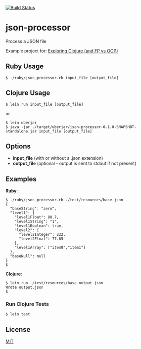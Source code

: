 [![Build Status](https://travis-ci.org/rnadler/json-processor.svg?branch=master)](https://travis-ci.org/rnadler/json-processor)
# json-processor

Process a JSON file

Example project for: [Exploring Clojure (and FP vs OOP)](https://bobonmedicaldevicesoftware.com/blog/2019/01/27/exploring-clojure-and-fp-vs-oop/)

## Ruby Usage

    $ ./ruby/json_processor.rb input_file [output_file]

## Clojure Usage

    $ lein run input_file [output_file]
    
or

    $ lein uberjar
    $ java -jar ./target/uberjar/json-processor-0.1.0-SNAPSHOT-standalone.jar input_file [output_file]

## Options

- **input_file** (with or without a .json extension)
- **output_file** (optional - output is sent to stdout if not present)

## Examples

**Ruby**:

    $ ./ruby/json_processor.rb ./test/resources/base.json
    {
      "baseString": "zero",
      "level1": {
        "level1Float": 88.7,
        "level1String": "1",
        "level1Boolean": true,
        "level2": {
          "level2Integer": 222,
          "level2Float": 77.65
        },
        "level1Array": ["item0","item1"]
      },
      "baseNull": null
    }
    $
    
**Clojure**: 

    $ lein run ./test/resources/base output.json
    Wrote output.json
    $


### Run Clojure Tests

    $ lein test

## License
[MIT](https://tldrlegal.com/license/mit-license)
